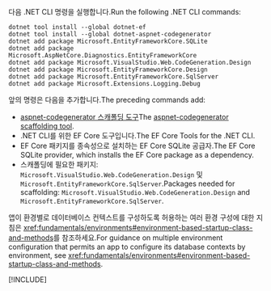 <span data-ttu-id="bb3d7-101">다음 .NET CLI 명령을 실행합니다.</span><span class="sxs-lookup"><span data-stu-id="bb3d7-101">Run the following .NET CLI commands:</span></span>

```dotnetcli
dotnet tool install --global dotnet-ef
dotnet tool install --global dotnet-aspnet-codegenerator
dotnet add package Microsoft.EntityFrameworkCore.SQLite
dotnet add package Microsoft.AspNetCore.Diagnostics.EntityFrameworkCore
dotnet add package Microsoft.VisualStudio.Web.CodeGeneration.Design
dotnet add package Microsoft.EntityFrameworkCore.Design
dotnet add package Microsoft.EntityFrameworkCore.SqlServer
dotnet add package Microsoft.Extensions.Logging.Debug
```

<span data-ttu-id="bb3d7-102">앞의 명령은 다음을 추가합니다.</span><span class="sxs-lookup"><span data-stu-id="bb3d7-102">The preceding commands add:</span></span>

* <span data-ttu-id="bb3d7-103">[aspnet-codegenerator 스캐폴딩 도구](xref:fundamentals/tools/dotnet-aspnet-codegenerator)</span><span class="sxs-lookup"><span data-stu-id="bb3d7-103">The [aspnet-codegenerator scaffolding tool](xref:fundamentals/tools/dotnet-aspnet-codegenerator).</span></span>
* <span data-ttu-id="bb3d7-104">.NET CLI를 위한 EF Core 도구입니다.</span><span class="sxs-lookup"><span data-stu-id="bb3d7-104">The EF Core Tools for the .NET CLI.</span></span>
* <span data-ttu-id="bb3d7-105">EF Core 패키지를 종속성으로 설치하는 EF Core SQLite 공급자.</span><span class="sxs-lookup"><span data-stu-id="bb3d7-105">The EF Core SQLite provider, which installs the EF Core package as a dependency.</span></span>
* <span data-ttu-id="bb3d7-106">스캐폴딩에 필요한 패키지: `Microsoft.VisualStudio.Web.CodeGeneration.Design` 및 `Microsoft.EntityFrameworkCore.SqlServer`.</span><span class="sxs-lookup"><span data-stu-id="bb3d7-106">Packages needed for scaffolding: `Microsoft.VisualStudio.Web.CodeGeneration.Design` and `Microsoft.EntityFrameworkCore.SqlServer`.</span></span>

<span data-ttu-id="bb3d7-107">앱이 환경별로 데이터베이스 컨텍스트를 구성하도록 허용하는 여러 환경 구성에 대한 지침은 <xref:fundamentals/environments#environment-based-startup-class-and-methods>를 참조하세요.</span><span class="sxs-lookup"><span data-stu-id="bb3d7-107">For guidance on multiple environment configuration that permits an app to configure its database contexts by environment, see <xref:fundamentals/environments#environment-based-startup-class-and-methods>.</span></span>

[!INCLUDE[](~/includes/scaffoldTFM-5.md)]
